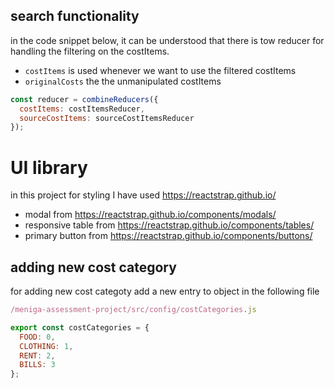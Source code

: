## search functionality

in the code snippet below, it can be understood that there is
tow reducer for handling the filtering on the costItems.

- `costItems` is used whenever we want to use the filtered costItems
- `originalCosts` the the unmanipulated costItems

```js
const reducer = combineReducers({
  costItems: costItemsReducer,
  sourceCostItems: sourceCostItemsReducer
});
```

# UI library

in this project for styling I have used https://reactstrap.github.io/

- modal from https://reactstrap.github.io/components/modals/
- responsive table from https://reactstrap.github.io/components/tables/
- primary button from https://reactstrap.github.io/components/buttons/

## adding new cost category

for adding new cost categoty add a new entry to object in the following file

```js
/meniga-assessment-project/src/config/costCategories.js
```

```js
export const costCategories = {
  FOOD: 0,
  CLOTHING: 1,
  RENT: 2,
  BILLS: 3
};
```
